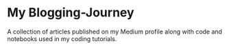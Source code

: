 # My Blogging-Journey

A collection of articles published on my Medium profile along with code and notebooks used in my coding tutorials.
